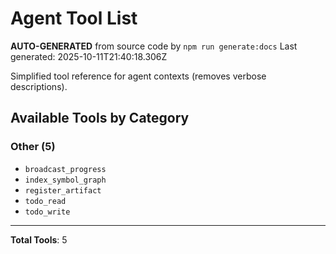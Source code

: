 # Agent Tool List

**AUTO-GENERATED** from source code by `npm run generate:docs`
Last generated: 2025-10-11T21:40:18.306Z

Simplified tool reference for agent contexts (removes verbose descriptions).

## Available Tools by Category

### Other (5)

- `broadcast_progress`
- `index_symbol_graph`
- `register_artifact`
- `todo_read`
- `todo_write`

---

**Total Tools**: 5
